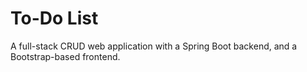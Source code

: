 # To-Do List

A full-stack CRUD web application with a Spring Boot backend, and a 
Bootstrap-based frontend. 
